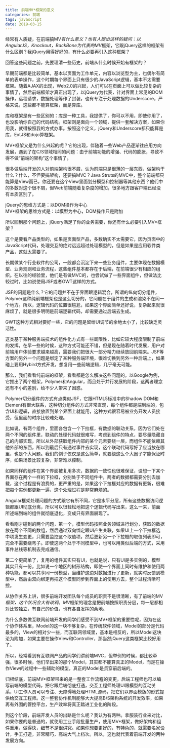 ```yaml
---
title: 前端MV*框架的意义
categories: 前端
tags: javascript
date: 2019-03-15
---
```


经常有人质疑，在前端搞MV*有什么意义？也有人提出这样的疑问：以AngularJS，Knockout，BackBone为代表的MV*框架，它跟jQuery这样的框架有什么区别？我jQuery用得好好的，有什么必要再引入这种框架？

回答这些问题之前，先要理清一些历史，前端从什么时候开始有框架的？

早期前端都是比较简单，基本以页面为工作单元，内容以浏览型为主，也偶尔有简单的表单操作，这个时期每个界面上只有很少的JavaScript逻辑，基本不太需要框架。随着AJAX的出现，Web2.0的兴起，人们可以在页面上可以做比较复杂的事情了，然后前端框架才真正出现了，以jQuery为代表，针对界面上常见的DOM操作，远程请求，数据处理等作了封装，也有专注于处理数据的Underscore，严格来说，这些都不能算框架，而是算库。

库和框架是有一些区别的：库是一种工具，我提供了，你可以不用，即使你用了，也没影响你自己的代码结构。框架则是面向一个领域，提供一套解决方案，如果你用我，就得按照我的方式办事。按照这个定义，jQuery和Underscore都只能算是库，ExtJS和dojo算框架。

MV*框架又是为什么兴起的呢？它的出现，伴随着一些Web产品逐渐往应用方向发展，遇到了在C/S领域相同的问题：由于前端功能的增强、代码的膨胀，导致不得不做“前端的架构”这个事情了。

很多做后端开发的人对前端架构很不屑，认为前端只是很薄的一层东西，做架构干什么？什么，不但要搞架构，还要搞MVC？Java Struts的MVC中，整个前端都只能算是View而已，你还要在这个View里面划分模型和控制器等其他东西？他们中的多数对这个很不屑，但Web前端随着复杂度的增加，很多地方跟客户端已经没有本质区别了。

jQuery的思维方式是：以DOM操作为中心  
MV*框架的思维方式是：以模型为中心，DOM操作只是附加

所以回到那个问题上，jQuery满足了你的业务需要，你还有什么必要引入MV*框架？

这个是要看产品类型的，如果是页面型产品，多数确实不太需要它，因为页面中的JavaScript代码，处理交互的绝对远远超过处理模型的，但是如果是应用软件类产品，这就太需要了。

长期做某个行业软件的公司，一般都会沉淀下来一些业务组件，主要体现在数据模型、业务规则和业务流程，这些组件基本都存在于后端，在前端很少有相应的组织。在以往的经验里，他们是有做MVC的，也尝试做了一些界面组件，但做法比较过时，比如说使用JSF或者GWT这样的方式。

JSF的问题是什么？它的问题并不在于界面跟逻辑混合，所谓的纵向切分组件，Polymer这种纯前端框架也是这么切分的，它问题在于组件的生成和渲染不在同一个地方。所以，逻辑代码的位置很尴尬，如果这个界面简单还好说，复杂起来就很麻烦了，就是很多明明是前端逻辑代码，却需要通过后端去生成。

GWT这种方式相对要好一些，它的问题是留给UI调节的余地太小了，比较缺乏灵活性。

这类基于某种服务端技术的组件化方式有一些局限性，比如它较大程度限制了前端的发挥，在早一些的时候，这种方式可能还不错，但是现在随着时代发展，用户对前端用户体验要求越来越高，需要我们把很大一部分精力继续放回前端来。JSF等方案的另外一个问题是绑定了某种服务端环境，很难切换到另外一种后端上，如果碰上要用Hybird方式开发，想复用一些前端逻辑，几乎毫无可能。

那么，我们看看纯前端的框架，看看都是怎么解决这些问题的。以Google为例，它推出了两个框架，Polymer和Angular，而且处于并行发展的阶段，这两者理念还有不小的差别，给不少人带来了困惑。

Polymer切分组件的方式有点类似JSF，它跟HTML5标准中的Shadow DOM和Element有很大联系，这种切分组件的方式非常直观，每个组件都是端到端的，包含UI和逻辑，直接放置到某个界面上就能用，这种方式很容易被业务开发人员接受，但里面的时序比较难处理。

比如说，有两个组件，里面各包含一个下拉框，有数据的联动关系，因为它们处在两个不同的组件里，联动的处理代码就很难写，考虑到组件的特点，要尽量隐藏自己的内部实现，所以从外部获取组件内部的某个元素要绕一层，而组件不能依赖其他外部的东西，所以到最后只有通过事件去实现，这个联动代码写好了应当放在哪里，也是个大问题。我们的例子仅仅是这么简单，就要绕这么个大圈子才能保证时序，如果场景比较复杂，非常难以控制。

如果同样的组件在某个界面被复用多次，数据的一致性也很难保证，设想一下某个界面存在两个一样的下拉框，分别处于不同组件中，两者的数据都需要分别去加载，这个过程是有浪费的，更严重的是，如果这个下拉框对应的数据有更新，很难把每个实例都更新一遍，这个处理过程是非常麻烦的。

Angular框架处理问题的方式跟它有所不同，它是水平分层，所有这些数据访问逻辑都跟UI彻底分离，所以可以很轻松地把这个逻辑代码写出来，这么一来，前面所述端到端的组件就彻底退化，变成只有界面展现了。

看看刚才碰到的两个问题，第一个，模型代码按照业务领域进行划分，获取的数据放在两个不同的数组，然后通过双向绑定跟UI产生关联，如果UI上一个下拉框选中项发生变更，只需要监控这个取值项，然后更新另一个下拉框的取值列表即可，完全不需要绕弯子。即使这两个处于不同模型中，也可以用类似后端的方式，采用事件总线等机制去完成通信。

第二个更简单了，复用的组件其实只有UI，也就是说，只有UI是多实例的，模型其实只有一份，比如说一个地区的树形结构，即使一个界面上同时有维护和使用两种功能，都可以共享同一份模型，当维护这边对数据进行了更新，就实时反馈到模型中，然后由双向绑定再把这个模型同步到界面上的使用方去，整个过程清晰可控。

从协作关系上讲，很多前端开发团队每个成员的职责不是很清晰，有了前端的MV*框架，这个状况会大有改观。MV*框架的理念是把前端按照职责分层，每一层都相对比较独立，有自己的价值，也有各自发挥的余地。

为什么多数做互联网前端开发的同学们感受不到MV*框架的重要性呢，因为在这个协作体系里，Model的这一块不够复杂，在传统软件领域，Model的部分是代码最多的，View的相对少一些，而互联网领域里，基本是相反的，所以Model这块沦为附加，如果主要在操作View和Controller，那当然jQuery这类框架比较好用了。

所以，经常看到有互联网产品的同学们讲前端MVC，但举例的时候，都比较牵强，很多时候，他们举出来的那个Model，其实都不能算真正的Model，而是在操作View的过程中一些辅助的模型，真正的Model是贯穿前后端的。

归根结底，前端MV*框架带来的是一整套工作流程的变更，后端工程师也可以编写前端的模型代码，把它跟后端彻底打通，交互工程师处理UI跟模型的互动关系，UI工作人员可以专注、无障碍地处理HTML源码，把它们以界面模版的形式提供给交互工程师。这一整套协作机制能够大大提高B/S架构系统的开发效率，如果再有外围的管控平台，生产效率将真正踏进工业化的阶段。

到这个阶段，前端开发人员的出路是什么呢？我认为有两种。拿服装行业来对比，如果你要的是普通的，就使用工业手段批量生产，使用MV*框架，做好架构和组件重用，做得快，细节不是很讲究。如果你想要更好的，有特色的，就需要名家设计，手工打造，非常精巧，高端大气上档次。所以，这也就代表着前端开发的两种发展方向。
 
